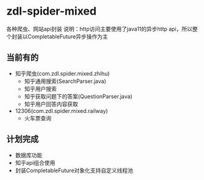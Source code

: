 # zdl-spider-mixed
各种爬虫、网站api封装
说明：http访问主要使用了java11的异步http api，所以整个封装以CompletableFuture异步操作为主

## 当前有的
* 知乎爬虫(com.zdl.spider.mixed.zhihu)
  * 知乎通用搜索(SearchParser.java)
  * 知乎用户搜索
  * 知乎获取问题下的答案(QuestionParser.java)
  * 知乎用户回答内容获取
* 12306(com.zdl.spider.mixed.railway)
  * 火车票查询
  
## 计划完成
* 数据库功能
* 知乎api组合使用
* 封装CompletableFuture对象化支持自定义线程池
